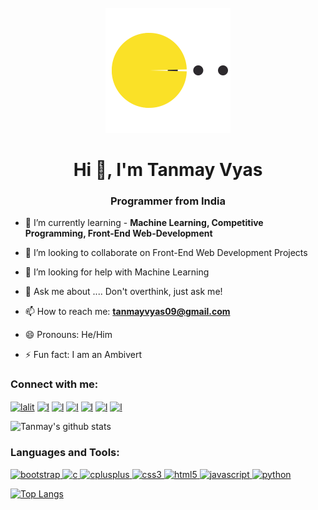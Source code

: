 <div align="center">
	<br>
	<img src="https://raw.githubusercontent.com/Aniket965/Aniket965/master/pacman.svg?sanitize=true" width="200" height="200">
</div>

<h1 align="center">Hi 👋, I'm Tanmay Vyas</h1>
<h3 align="center">Programmer from India</h3>


- 🌱 I’m currently learning - **Machine Learning, Competitive Programming, Front-End Web-Development**

- 👯 I’m looking to collaborate on Front-End Web Development Projects

- 🤔 I’m looking for help with Machine Learning

- 💬 Ask me about .... Don't overthink, just ask me! 

- 📫 How to reach me: **tanmayvyas09@gmail.com**

- 😄 Pronouns: He/Him

- ⚡ Fun fact: I am an Ambivert

<h3 align="left">Connect with me:</h3>
<p align="left">
<a href="https://twitter.com/TanmayV27929519" target="blank"><img align="center" src="https://cdn.jsdelivr.net/npm/simple-icons@3.0.1/icons/twitter.svg" alt="lalit" height="30" width="40" /></a>
<a href="https://www.linkedin.com/in/tanmay-vyas-09/" target="blank"><img align="center" src="https://cdn.jsdelivr.net/npm/simple-icons@3.0.1/icons/linkedin.svg" alt="l" height="30" width="40" /></a>
<a href="https://www.instagram.com/_tanmay___09/?hl=en" target="blank"><img align="center" src="https://cdn.jsdelivr.net/npm/simple-icons@3.0.1/icons/instagram.svg" alt="l" height="30" width="40" /></a>
<a href="https://www.codechef.com/users/tanmay_09" target="blank"><img align="center" src="https://cdn.jsdelivr.net/npm/simple-icons@3.1.0/icons/codechef.svg" alt="l" height="30" width="40" /></a>
<a href="https://www.hackerrank.com/tanmayvyas09" target="blank"><img align="center" src="https://cdn.jsdelivr.net/npm/simple-icons@3.0.1/icons/hackerrank.svg" alt="l" height="30" width="40" /></a>
<a href="https://leetcode.com/tanmay09/" target="blank"><img align="center" src="https://cdn.jsdelivr.net/npm/simple-icons@3.0.1/icons/leetcode.svg" alt="l" height="30" width="40" /></a>
<a href="https://discord.gg/tanmay000009#8426" target="blank"><img align="center" src="https://cdn.jsdelivr.net/npm/simple-icons@3.0.1/icons/discord.svg" alt="l" height="30" width="40" /></a>
</p>

![Tanmay's github stats](https://github-readme-stats.vercel.app/api?username=Tanmay000009&show_icons=true&theme=radical)

<h3 align="left">Languages and Tools:</h3>
<p align="left"> <a href="https://getbootstrap.com" target="_blank"> <img src="https://devicons.github.io/devicon/devicon.git/icons/bootstrap/bootstrap-plain.svg" alt="bootstrap" width="40" height="40"/> </a> <a href="https://www.cprogramming.com/" target="_blank"> <img src="https://devicons.github.io/devicon/devicon.git/icons/c/c-original.svg" alt="c" width="40" height="40"/> </a> <a href="https://www.w3schools.com/cpp/" target="_blank"> <img src="https://devicons.github.io/devicon/devicon.git/icons/cplusplus/cplusplus-original.svg" alt="cplusplus" width="40" height="40"/> </a> <a href="https://www.w3schools.com/css/" target="_blank"> <img src="https://devicons.github.io/devicon/devicon.git/icons/css3/css3-original-wordmark.svg" alt="css3" width="40" height="40"/> </a> <a href="https://www.w3.org/html/" target="_blank"> <img src="https://devicons.github.io/devicon/devicon.git/icons/html5/html5-original-wordmark.svg" alt="html5" width="40" height="40"/> </a> <a href="https://developer.mozilla.org/en-US/docs/Web/JavaScript" target="_blank"> <img src="https://devicons.github.io/devicon/devicon.git/icons/javascript/javascript-original.svg" alt="javascript" width="40" height="40"/> </a> <a href="https://www.python.org" target="_blank"> <img src="https://devicons.github.io/devicon/devicon.git/icons/python/python-original.svg" alt="python" width="40" height="40"/> </a> </p>

[![Top Langs](https://github-readme-stats.vercel.app/api/top-langs/?username=Tanmay000009)](https://github.com/Tanmay000009/github-readme-stats)

